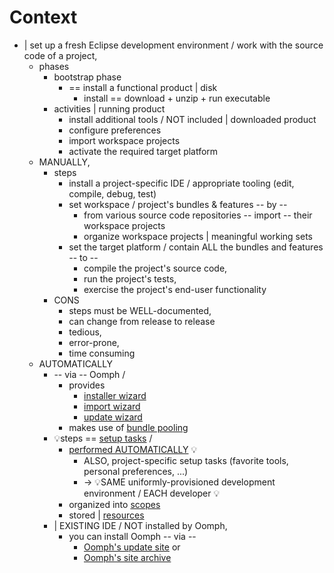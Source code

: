# Context 

* | set up a fresh Eclipse development environment / work with the source code of a project, 
  * phases
    * bootstrap phase
      * == install a functional product | disk
        * install == download + unzip + run executable
    * activities | running product
      * install additional tools / NOT included | downloaded product
      * configure preferences
      * import workspace projects
      * activate the required target platform
  * MANUALLY,
    * steps
      * install a project-specific IDE / appropriate tooling (edit, compile, debug, test)
      * set workspace / project's bundles & features -- by --
        * from various source code repositories -- import -- their workspace projects
        * organize workspace projects | meaningful working sets
      * set the target platform / contain ALL the bundles and features -- to --
        * compile the project's source code,
        * run the project's tests,
        * exercise the project's end-user functionality
    * CONS
      * steps must be WELL-documented,
      * can change from release to release
      * tedious,
      * error-prone,
      * time consuming
  * AUTOMATICALLY
    * -- via -- Oomph / 
      * provides
        * [installer wizard](../user/wizard/DocInstallWizard.md)
        * [import wizard](../user/wizard/DocImportWizard.md)
        * [update wizard](../user/wizard/DocImportWizard.md)
      * makes use of [bundle pooling](DocBundlePool.md)
    * 💡steps == [setup tasks](DocTask.md) / 
      * [performed AUTOMATICALLY](DocTaskExecution.md) 💡
        * ALSO, project-specific setup tasks (favorite tools, personal preferences, ...)
        * -> 💡SAME uniformly-provisioned development environment / EACH developer 💡
      * organized into [scopes](DocScope.md)
      * stored | [resources](DocSetupResource.md)
    * | EXISTING IDE / NOT installed by Oomph, 
      * you can install Oomph -- via --
        * [Oomph's update site](https://download.eclipse.org/oomph/updates/latest) or
        * [Oomph's site archive](https://download.eclipse.org/oomph/updates/latest/org.eclipse.oomph.site.zip)
